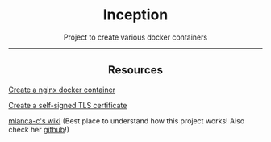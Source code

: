 <div align=center>
  <h1>
    Inception
  </h1>
  <p> Project to create various docker containers </p>
</div>

---

<h2 align=center>
  Resources
</h2>

[Create a nginx docker container](https://programatically.com/how-to-create-a-custom-dockerfile-of-nginx/)

[Create a self-signed TLS certificate](https://www.linode.com/docs/guides/create-a-self-signed-tls-certificate/)

[mlanca-c's wiki](https://github.com/mlanca-c/inception/wiki) (Best place to understand how this project works! Also check her [github](https://github.com/mlanca-c)!)
